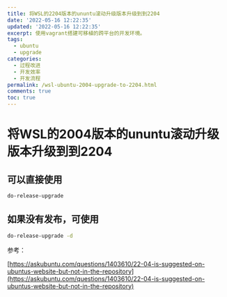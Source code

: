 ```yaml
---
title: 将WSL的2204版本的ununtu滚动升级版本升级到到2204
date: '2022-05-16 12:22:35'
updated: '2022-05-16 12:22:35'
excerpt: 使用vagrant搭建可移植的跨平台的开发环境。
tags:
  - ubuntu
  - upgrade
categories:
  - 过程改进
  - 开发效率
  - 开发流程
permalink: /wsl-ubuntu-2004-upgrade-to-2204.html
comments: true
toc: true
---
```

# 将WSL的2004版本的ununtu滚动升级版本升级到到2204

## 可以直接使用

```bash
do-release-upgrade
```

## 如果没有发布，可使用

```bash
do-release-upgrade -d
```

参考：

[https://askubuntu.com/questions/1403610/22-04-is-suggested-on-ubuntus-website-but-not-in-the-repository](https://askubuntu.com/questions/1403610/22-04-is-suggested-on-ubuntus-website-but-not-in-the-repository)